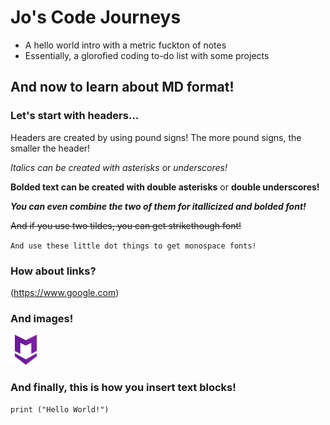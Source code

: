 # Jo's Code Journeys

 * A hello world intro with a metric fuckton of notes 
 * Essentially, a glorofied coding to-do list with some projects
 
## And now to learn about MD format!

### Let's start with headers...
Headers are created by using pound signs! The more pound signs, the smaller the header!

*Italics can be created with asterisks* or _underscores!_

**Bolded text can be created with double asterisks** or __double underscores!__

**_You can even combine the two of them for itallicized and bolded font!_**

~~And if you use two tildes, you can get strikethough font!~~

`And use these little dot things to get monospace fonts!`

### How about links?
(https://www.google.com)

### And images!
![alt text](https://github.com/adam-p/markdown-here/raw/master/src/common/images/icon48.png "Logo Title Text 1")

### And finally, this is how you insert text blocks!

```
print ("Hello World!")
```
